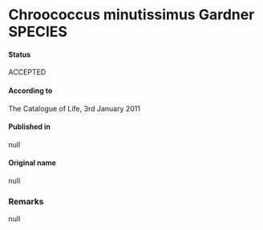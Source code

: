 # Chroococcus minutissimus Gardner SPECIES

#### Status
ACCEPTED

#### According to
The Catalogue of Life, 3rd January 2011

#### Published in
null

#### Original name
null

### Remarks
null